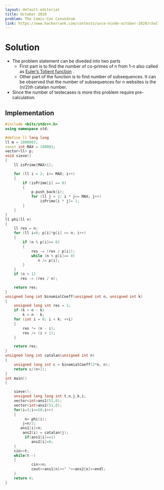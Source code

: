 ```yaml
---
layout: default-editorial
title: October 2020
problem: The Comic-Con Conundrum
link: https://www.hackerrank.com/contests/uvce-ncode-october-2020/challenges/q2-13
---
```


# Solution

- The problem statement can be diveded into two parts
  - First part is to find the number of co-primes of n from 1-n also called as [Euler’s Totient function](/https://en.wikipedia.org/wiki/Euler%27s_totient_function) .
  - Other part of the function is to find number of subsequences. It can be observed that the number of subsequences for n websites is the (n/2)th catalan number.
- Since the number of testecases is more this problem require pre-calculation.

## Implementation

```cpp
#include <bits/stdc++.h>
using namespace std;

#define ll long long
ll m = 1000007;
const int MAX = 100001;
vector<ll> p;
void sieve()
{
    ll isPrime[MAX+1];

    for (ll i = 2; i<= MAX; i++)
    {
        if (isPrime[i] == 0)
        {
            p.push_back(i);
            for (ll j = 2; i * j<= MAX; j++)
                isPrime[i * j]= 1;
        }
    }
}
ll phi(ll n)
{
    ll res = n;
    for (ll i=0; p[i]*p[i] <= n; i++)
    {
        if (n % p[i]== 0)
        {
            res -= (res / p[i]);
            while (n % p[i]== 0)
               n /= p[i];
        }
    }
    if (n > 1)
       res -= (res / n);

    return res;
}
unsigned long int binomialCoeff(unsigned int n, unsigned int k)
{
    unsigned long int res = 1;
    if (k > n - k)
        k = n - k;
    for (int i = 0; i < k; ++i)
    {
        res *= (n - i);
        res /= (i + 1);
    }

    return res;
}
unsigned long int catalan(unsigned int n)
{
    unsigned long int c = binomialCoeff(2*n, n);
    return c/(n+1);
}
int main()
{

    sieve();
    unsigned long long int t,n,j,k,i;
    vector<int>ans1(51,0);
    vector<int>ans2(51,0);
    for(i=1;i<=50;i++)
    {
         n= phi(i);
        j=n/2;
       ans1[i]=n;
        ans2[i] = catalan(j);
         if(ans1[i]==1)
            ans2[i]=0;
    }
    cin>>t;
    while(t--)
    {
            cin>>n;
            cout<<ans1[n]<<" "<<ans2[n]<<endl;
    }
    return 0;
}
```
